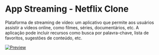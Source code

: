 # App Streaming - Netflix Clone

Plataforma de streaming de vídeo: um aplicativo que permite aos usuários assistir a vídeos online, como filmes, séries, documentários, etc. A aplicação pode incluir recursos como busca por palavra-chave, lista de favoritos, sugestões de conteúdo, etc.

[![Preview](https://img.youtube.com/vi/B0aV_D1eH54/0.jpg)](https://www.youtube.com/watch?v=B0aV_D1eH54)
